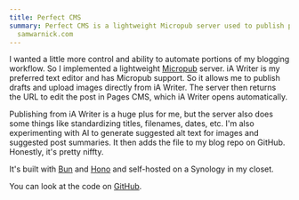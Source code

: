 ```yaml
---
title: Perfect CMS
summary: Perfect CMS is a lightweight Micropub server used to publish posts to
  samwarnick.com
---
```

I wanted a little more control and ability to automate portions of my blogging workflow. So I implemented a lightweight [Micropub](https://indieweb.org/Micropub) server. iA Writer is my preferred text editor and has Micropub support. So it allows me to publish drafts and upload images directly from iA Writer. The server then returns the URL to edit the post in Pages CMS, which iA Writer opens automatically.

Publishing from iA Writer is a huge plus for me, but the server also does some things like standardizing titles, filenames, dates, etc. I'm also experimenting with AI to generate suggested alt text for images and suggested post summaries. It then adds the file to my blog repo on GitHub. Honestly, it's pretty niffty.

It's built with [Bun](https://bun.sh) and [Hono](https://hono.dev) and self-hosted on a Synology in my closet.

You can look at the code on [GitHub](https://github.com/samwarnick/perfect-cms).